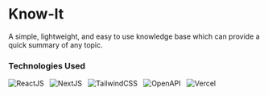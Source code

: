 # Know-It

A simple, lightweight, and easy to use knowledge base which can provide a quick summary of any topic. 

### Technologies Used

![ReactJS](https://img.shields.io/badge/ReactJS-61DAFB?style=for-the-badge&logo=react&logoColor=white) &nbsp;
![NextJS](https://img.shields.io/badge/NextJS-000000?style=for-the-badge&logo=next.js&logoColor=white) &nbsp;
![TailwindCSS](https://img.shields.io/badge/TailwindCSS-38B2AC?style=for-the-badge&logo=tailwind-css&logoColor=white) &nbsp;
![OpenAPI](https://img.shields.io/badge/OpenAPI-6BA539?style=for-the-badge&logo=swagger&logoColor=white) &nbsp;
![Vercel](https://img.shields.io/badge/Vercel-000000?style=for-the-badge&logo=vercel&logoColor=white) &nbsp;